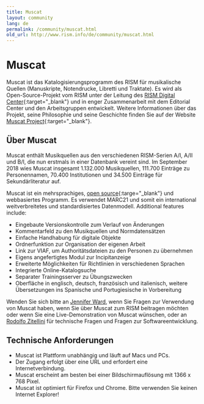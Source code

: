 ```yaml
---
title: Muscat
layout: community
lang: de
permalink: /community/muscat.html
old_url: http://www.rism.info/de/community/muscat.html
---
```


# Muscat

Muscat ist das Katalogisierungsprogramm des RISM für musikalische Quellen (Manuskripte, Notendrucke, Libretti und Traktate). Es wird als Open-Source-Projekt vom RISM unter der Leitung des [RISM Digital Center](https://rism.digital){:target="_blank"} und in enger Zusammenarbeit mit dem Editorial Center und den Arbeitsgruppen entwickelt. Weitere Informationen über das Projekt, seine Philosophie und seine Geschichte finden Sie auf der Website [Muscat Project](http://muscat-project.org/history.html){:target="_blank"}.

## Über Muscat

Muscat enthält Musikquellen aus den verschiedenen RISM-Serien A/I, A/II und B/I, die nun erstmals in einer Datenbank vereint sind. Im September 2018 wies Muscat insgesamt 1.132.000 Musikquellen, 111.700 Einträge zu Personennamen, 70.400 Institutionen und 34.500 Einträge für Sekundärliteratur auf.

Muscat ist ein mehrsprachiges, [open source](https://github.com/rism-ch/muscat){:targe="_blank"} und webbasiertes Programm. Es verwendet MARC21 und somit ein international weitverbreitetes und standardisiertes Datenmodell. Additional features include:
* Eingebaute Versionskontrolle zum Verlauf von Änderungen
* Kommentarfeld zu den Musikquellen und Normdatensätzen
* Einfache Handhabung für digitale Objekte
* Ordnerfunktion zur Organisation der eigenen Arbeit
* Link zur VIAF, um Authoritätsdateien zu den Personen zu übernehmen
* Eigens angefertigtes Modul zur Incipitanzeige
* Erweiterte Möglichkeiten für Richtlinien in verschiedenen Sprachen
* Integrierte Online-Katalogsuche
* Separater Trainingsserver zu Übungszwecken
* Oberfläche in englisch, deutsch, französisch und italienisch, weitere Übersetzungen ins Spanische und Portugiesische in Vorbereitung

Wenden Sie sich bitte an [Jennifer Ward](mailto:jennifer.ward@rism.info), wenn Sie Fragen zur Verwendung von Muscat haben, wenn Sie über Muscat zum RISM beitragen möchten oder wenn Sie eine Live-Demonstration von Muscat wünschen, oder an [Rodolfo Zitellini](mailto:rodolfo.zitellini@rism.digital) für technische Fragen und Fragen zur Softwareentwicklung.

## Technische Anforderungen

* Muscat ist Plattform unabhängig und läuft auf Macs und PCs.
* Der Zugang erfolgt über eine URL und erfordert eine Internetverbindung.
* Muscat erscheint am besten bei einer Bildschirmauflösung mit 1366 x 768 Pixel.
* Muscat ist optimiert für Firefox und Chrome. Bitte verwenden Sie keinen Internet Explorer!
